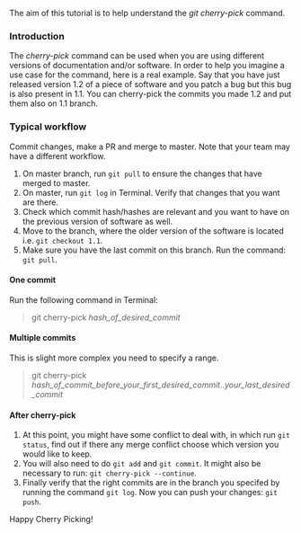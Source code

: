 The aim of this tutorial is to help understand the *git cherry-pick* command.

### Introduction

The _cherry-pick_ command can be used when you are using different versions of documentation and/or software. In order to help you imagine a use case for the command, here is a real example. Say that you have just released version 1.2 of a piece of software and you patch a bug but this bug is also present in 1.1. You can cherry-pick the commits you made 1.2 and put them also on 1.1 branch. 

### Typical workflow

Commit changes, make a PR and merge to master. Note that your team may have a different workflow. 
1. On master branch, run `git pull` to ensure the changes that have merged to master.
2. On master, run `git log` in Terminal. Verify that changes that you want are there.
3. Check which commit hash/hashes are relevant and you want to have on the previous version of software as well. 
4. Move to the branch, where the older version of the software is located i.e. `git checkout 1.1`.
5. Make sure you have the last commit on this branch. Run the command: `git pull`.

#### One commit
Run the following command in Terminal:
> git cherry-pick _hash_of_desired_commit_

#### Multiple commits
This is slight more complex you need to specify a range. 
> git cherry-pick _hash_of_commit_before_your_first_desired_commit_.._your_last_desired_commit_

#### After cherry-pick

1. At this point, you might have some conflict to deal with, in which run `git status`, find out if there any merge conflict choose which version you would like to keep.
2. You will also need to do `git add` and `git commit`. It might also be necessary to run: `git cherry-pick --continue`.
3. Finally verify that the right commits are in the branch you specifed by running the command `git log`. Now you can push your changes: `git push`.

Happy Cherry Picking! 


